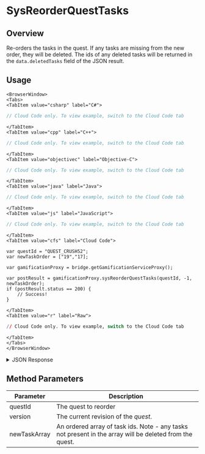 # SysReorderQuestTasks
## Overview
Re-orders the tasks in the quest. If any tasks are missing from the new order, they will be deleted. The ids of any deleted tasks will be returned in the `data.deletedTasks` field of the JSON result.

<PartialServop service_name="gamification" operation_name="SYS_REORDER_QUEST_TASKS" />

## Usage

```mdx-code-block
<BrowserWindow>
<Tabs>
<TabItem value="csharp" label="C#">
```

```csharp
// Cloud Code only. To view example, switch to the Cloud Code tab
```

```mdx-code-block
</TabItem>
<TabItem value="cpp" label="C++">
```

```cpp
// Cloud Code only. To view example, switch to the Cloud Code tab
```

```mdx-code-block
</TabItem>
<TabItem value="objectivec" label="Objective-C">
```

```objectivec
// Cloud Code only. To view example, switch to the Cloud Code tab
```

```mdx-code-block
</TabItem>
<TabItem value="java" label="Java">
```

```java
// Cloud Code only. To view example, switch to the Cloud Code tab
```

```mdx-code-block
</TabItem>
<TabItem value="js" label="JavaScript">
```

```javascript
// Cloud Code only. To view example, switch to the Cloud Code tab
```

```mdx-code-block
</TabItem>
<TabItem value="cfs" label="Cloud Code">
```

```cfscript
var questId = "QUEST_CRUSH52";
var newTaskOrder = ["19","17];

var gamificationProxy = bridge.getGamificationServiceProxy();

var postResult = gamificationProxy.sysReorderQuestTasks(questId, -1, newTaskOrder);
if (postResult.status == 200) {
    // Success!
}
```

```mdx-code-block
</TabItem>
<TabItem value="r" label="Raw">
```

```r
// Cloud Code only. To view example, switch to the Cloud Code tab
```

```mdx-code-block
</TabItem>
</Tabs>
</BrowserWindow>
```

<details>
<summary>JSON Response</summary>

```json
{
  "status": 200,
  "data": {
    "quest": {
      "questId": "QUEST_CRUSH52",
      "questType": "unorderedMinimal",
      "questData": "0",
      "title": "Crush 50 Eggs",
      "description": "This is an updated description",
      "category": "mission",
      "extraData": {
        "difficulty": 1
      },
      "rewards": {
        "experiencePoints": 1000
      },
      "createdAt": 1574802052796,
      "updatedAt": 1574866260391,
      "version": 8,
      "tasks": [
        "19",
        "17"
      ]
    },
    "deletedTasks": [],
    "tasks": {
      "17": {
        "questId": "QUEST_CRUSH52",
        "title": "Winner Winner",
        "description": "An updated task description",
        "category": "loyalty",
        "extraData": {
          "secretMission": false,
          "actionIndex": 4
        },
        "rewards": {
          "experiencePoints": 1000
        },
        "thresholds": {
          "playerStatistics": {
            "statistics": {
              "wins": 50
            }
          }
        },
        "createdAt": 1574820663140,
        "updatedAt": 1574863558901,
        "version": 2,
        "taskId": "17"
      },
      "19": {
        "questId": "QUEST_CRUSH52",
        "title": "Another task",
        "description": "Crushing Eggs task",
        "category": "mission",
        "extraData": {},
        "rewards": {
          "experiencePoints": 30
        },
        "thresholds": {
          "playerStatistics": {
            "statistics": {
              "returningDay": 7
            }
          }
        },
        "createdAt": 1574866217734,
        "updatedAt": 1574866217734,
        "version": 1,
        "taskId": "19"
      }
    }
  }
}
```
</details>

## Method Parameters
Parameter | Description
--------- | -----------
questId | The quest to reorder
version | The current revision of the _quest_.
newTaskArray | An ordered array of task ids. Note - any tasks not present in the array will be deleted from the quest.


